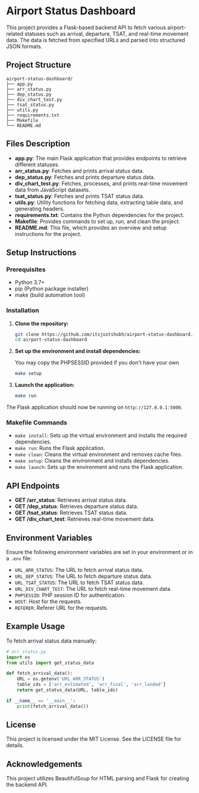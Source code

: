 # Airport Status Dashboard

This project provides a Flask-based backend API to fetch various airport-related statuses such as arrival, departure, TSAT, and real-time movement data. The data is fetched from specified URLs and parsed into structured JSON formats.

## Project Structure

```
airport-status-dashboard/
├── app.py
├── arr_status.py
├── dep_status.py
├── div_chart_test.py
├── tsat_status.py
├── utils.py
├── requirements.txt
├── Makefile
└── README.md
```

## Files Description

- **app.py**: The main Flask application that provides endpoints to retrieve different statuses.
- **arr_status.py**: Fetches and prints arrival status data.
- **dep_status.py**: Fetches and prints departure status data.
- **div_chart_test.py**: Fetches, processes, and prints real-time movement data from JavaScript datasets.
- **tsat_status.py**: Fetches and prints TSAT status data.
- **utils.py**: Utility functions for fetching data, extracting table data, and generating headers.
- **requirements.txt**: Contains the Python dependencies for the project.
- **Makefile**: Provides commands to set up, run, and clean the project.
- **README.md**: This file, which provides an overview and setup instructions for the project.

## Setup Instructions

### Prerequisites

- Python 3.7+
- pip (Python package installer)
- make (build automation tool)

### Installation

1. **Clone the repository:**

   ```sh
   git clone https://github.com/itsjustshubh/airport-status-dashboard.git
   cd airport-status-dashboard
   ```

2. **Set up the environment and install dependencies:**

   You may copy the PHPSESSID provided if you don't have your own

   ```sh
   make setup
   ```

3. **Launch the application:**

   ```sh
   make run
   ```

The Flask application should now be running on `http://127.0.0.1:5000`.

### Makefile Commands

- `make install`: Sets up the virtual environment and installs the required dependencies.
- `make run`: Runs the Flask application.
- `make clean`: Cleans the virtual environment and removes cache files.
- `make setup`: Cleans the environment and installs dependencies.
- `make launch`: Sets up the environment and runs the Flask application.

## API Endpoints

- **GET /arr_status**: Retrieves arrival status data.
- **GET /dep_status**: Retrieves departure status data.
- **GET /tsat_status**: Retrieves TSAT status data.
- **GET /div_chart_test**: Retrieves real-time movement data.

## Environment Variables

Ensure the following environment variables are set in your environment or in a `.env` file:

- `URL_ARR_STATUS`: The URL to fetch arrival status data.
- `URL_DEP_STATUS`: The URL to fetch departure status data.
- `URL_TSAT_STATUS`: The URL to fetch TSAT status data.
- `URL_DIV_CHART_TEST`: The URL to fetch real-time movement data.
- `PHPSESSID`: PHP session ID for authentication.
- `HOST`: Host for the requests.
- `REFERER`: Referer URL for the requests.

## Example Usage

To fetch arrival status data manually:

```python
# arr_status.py
import os
from utils import get_status_data

def fetch_arrival_data():
    URL = os.getenv('URL_ARR_STATUS')
    table_ids = ['arr_estimated', 'arr_final', 'arr_landed']
    return get_status_data(URL, table_ids)

if __name__ == '__main__':
    print(fetch_arrival_data())
```

## License

This project is licensed under the MIT License. See the LICENSE file for details.

## Acknowledgements

This project utilizes BeautifulSoup for HTML parsing and Flask for creating the backend API.
